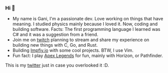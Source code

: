 ### Hi 👋

- My name is Gani, I'm a passionate dev. Love working on things that have meaning. I studied physics mainly because I loved it.
  Now, coding and building software. Facts: The first programming language I learned was C# and it was a suggestion from a friend.
- Join me on [twitch](https://www.twitch.tv/ganiatp) planning to stream and share my experience on building new things with C, Go, and Rust.
- Building [Impfiy.io](https://github.com/Impfiy) with some cool projects. BTW, I use Vim.
- Fun fact: I play [Apex Legends](https://www.ea.com/games/apex-legends) for fun, mainly with Horizon, or Pathfinder.


This is my [twitter](https://twitter.com/gani_atp) just in case you overlooked it :D.
